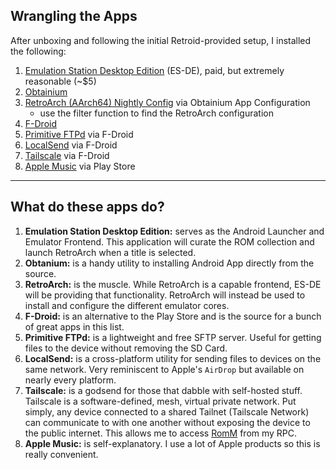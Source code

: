 ## Wrangling the Apps

After unboxing and following the initial Retroid-provided setup, I installed the following:

1. [Emulation Station Desktop Edition](https://es-de.org) (ES-DE), paid, but extremely reasonable (~$5)
2. [Obtainium](https://github.com/ImranR98/Obtainium)
3. [RetroArch (AArch64) Nightly Config](https://apps.obtainium.imranr.dev) via Obtainium App Configuration
    - use the filter function to find the RetroArch configuration
4. [F-Droid](https://f-droid.org/en/)
5. [Primitive FTPd](https://f-droid.org/en/packages/org.primftpd/) via F-Droid
6. [LocalSend](https://f-droid.org/en/packages/org.localsend.localsend_app/) via F-Droid
7. [Tailscale](https://f-droid.org/en/packages/com.tailscale.ipn/) via F-Droid
8. [Apple Music](https://play.google.com/store/apps/details?id=com.apple.android.music) via Play Store

---

## What do these apps do?

1. **Emulation Station Desktop Edition:** serves as the Android Launcher and Emulator Frontend. This application will
   curate
   the ROM collection and launch RetroArch when a title is selected.
2. **Obtanium:** is a handy utility to installing Android App directly from the source.
3. **RetroArch:** is the muscle. While RetroArch is a capable frontend, ES-DE will be providing that functionality.
   RetroArch will instead be used to install and configure the different emulator cores.
4. **F-Droid:** is an alternative to the Play Store and is the source for a bunch of great apps in this list.
5. **Primitive FTPd:** is a lightweight and free SFTP server. Useful for getting files to the device without removing
   the SD Card.
6. **LocalSend:** is a cross-platform utility for sending files to devices on the same network. Very reminiscent to
   Apple's `AirDrop` but available on nearly every platform.
7. **Tailscale:** is a godsend for those that dabble with self-hosted stuff. Tailscale is a software-defined, mesh,
   virtual private network. Put simply, any device connected to a shared Tailnet (Tailscale Network) can communicate to
   with one another without exposing the device to the public internet. This allows me to
   access [RomM](https://romm.app) from my RPC.
8. **Apple Music:** is self-explanatory. I use a lot of Apple products so this is really convenient.
